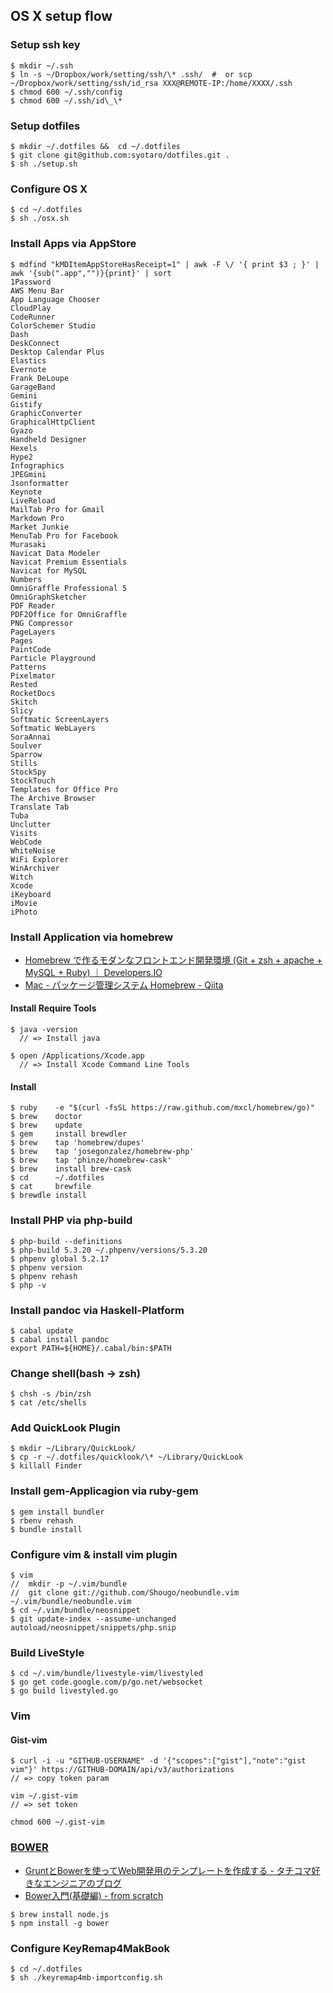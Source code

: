 
## OS X setup flow

### Setup ssh key 

~~~
$ mkdir ~/.ssh
$ ln -s ~/Dropbox/work/setting/ssh/\* .ssh/  #  or scp ~/Dropbox/work/setting/ssh/id_rsa XXX@REMOTE-IP:/home/XXXX/.ssh
$ chmod 600 ~/.ssh/config
$ chmod 600 ~/.ssh/id\_\*
~~~

### Setup dotfiles

~~~
$ mkdir ~/.dotfiles &&  cd ~/.dotfiles
$ git clone git@github.com:syotaro/dotfiles.git .
$ sh ./setup.sh
~~~

### Configure OS X

~~~
$ cd ~/.dotfiles
$ sh ./osx.sh
~~~

### Install Apps via AppStore

~~~
$ mdfind "kMDItemAppStoreHasReceipt=1" | awk -F \/ '{ print $3 ; }' | awk '{sub(".app","")}{print}' | sort
1Password
AWS Menu Bar
App Language Chooser
CloudPlay
CodeRunner
ColorSchemer Studio
Dash
DeskConnect
Desktop Calendar Plus
Elastics
Evernote
Frank DeLoupe
GarageBand
Gemini
Gistify
GraphicConverter
GraphicalHttpClient
Gyazo
Handheld Designer
Hexels
Hype2
Infographics
JPEGmini
Jsonformatter
Keynote
LiveReload
MailTab Pro for Gmail
Markdown Pro
Market Junkie
MenuTab Pro for Facebook
Murasaki
Navicat Data Modeler
Navicat Premium Essentials
Navicat for MySQL
Numbers
OmniGraffle Professional 5
OmniGraphSketcher
PDF Reader
PDF2Office for OmniGraffle
PNG Compressor
PageLayers
Pages
PaintCode
Particle Playground
Patterns
Pixelmator
Rested
RocketDocs
Skitch
Slicy
Softmatic ScreenLayers
Softmatic WebLayers
SoraAnnai
Soulver
Sparrow
Stills
StockSpy
StockTouch
Templates for Office Pro
The Archive Browser
Translate Tab
Tuba
Unclutter
Visits
WebCode
WhiteNoise
WiFi Explorer
WinArchiver
Witch
Xcode
iKeyboard
iMovie
iPhoto
~~~


### Install Application via homebrew

- [Homebrew で作るモダンなフロントエンド開発環境 (Git + zsh + apache + MySQL + Ruby) ｜ Developers.IO](http://dev.classmethod.jp/etc/modern-dev-environment-by-homebrew/)
- [Mac - パッケージ管理システム Homebrew - Qiita](http://qiita.com/b4b4r07/items/6efebc2f3d1cbbd393fc)

#### Install Require Tools

~~~
$ java -version
  // => Install java

$ open /Applications/Xcode.app
  // => Install Xcode Command Line Tools
~~~

#### Install

~~~
$ ruby    -e "$(curl -fsSL https://raw.github.com/mxcl/homebrew/go)"
$ brew    doctor
$ brew    update
$ gem     install brewdler
$ brew    tap 'homebrew/dupes'
$ brew    tap 'josegonzalez/homebrew-php'
$ brew    tap 'phinze/homebrew-cask'
$ brew    install brew-cask
$ cd      ~/.dotfiles
$ cat     brewfile
$ brewdle install
~~~

### Install PHP via php-build

~~~
$ php-build --definitions
$ php-build 5.3.20 ~/.phpenv/versions/5.3.20
$ phpenv global 5.2.17
$ phpenv version
$ phpenv rehash
$ php -v
~~~

### Install pandoc via Haskell-Platform

~~~
$ cabal update
$ cabal install pandoc
export PATH=${HOME}/.cabal/bin:$PATH
~~~

### Change shell(bash -> zsh)

~~~
$ chsh -s /bin/zsh 
$ cat /etc/shells
~~~

### Add QuickLook Plugin

~~~
$ mkdir ~/Library/QuickLook/
$ cp -r ~/.dotfiles/quicklook/\* ~/Library/QuickLook
$ killall Finder
~~~

### Install gem-Applicagion via ruby-gem

~~~
$ gem install bundler
$ rbenv rehash
$ bundle install
~~~

### Configure vim & install vim plugin

~~~
$ vim
//  mkdir -p ~/.vim/bundle
//  git clone git://github.com/Shougo/neobundle.vim ~/.vim/bundle/neobundle.vim
$ cd ~/.vim/bundle/neosnippet
$ git update-index --assume-unchanged autoload/neosnippet/snippets/php.snip
~~~

### Build LiveStyle

~~~
$ cd ~/.vim/bundle/livestyle-vim/livestyled
$ go get code.google.com/p/go.net/websocket
$ go build livestyled.go
~~~

### Vim

#### Gist-vim

~~~
$ curl -i -u "GITHUB-USERNAME" -d '{"scopes":["gist"],"note":"gist vim"}' https://GITHUB-DOMAIN/api/v3/authorizations
// => copy token param

vim ~/.gist-vim
// => set token

chmod 600 ~/.gist-vim
~~~

### [BOWER](http://bower.io/)

- [GruntとBowerを使ってWeb開発用のテンプレートを作成する - タチコマ好きなエンジニアのブログ](http://yukihir0.hatenablog.jp/entry/2013/08/06/224722)
- [Bower入門(基礎編) - from scratch](http://yosuke-furukawa.hatenablog.com/entry/2013/06/01/173308)

~~~
$ brew install node.js
$ npm install -g bower
~~~

### Configure KeyRemap4MakBook

~~~
$ cd ~/.dotfiles
$ sh ./keyremap4mb-importconfig.sh
~~~
